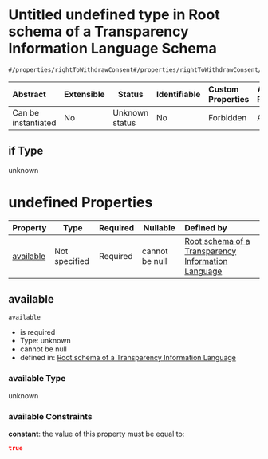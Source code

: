 # Untitled undefined type in Root schema of a Transparency Information Language Schema

```txt
#/properties/rightToWithdrawConsent#/properties/rightToWithdrawConsent/if
```




| Abstract            | Extensible | Status         | Identifiable | Custom Properties | Additional Properties | Access Restrictions | Defined In                                                           |
| :------------------ | ---------- | -------------- | ------------ | :---------------- | --------------------- | ------------------- | -------------------------------------------------------------------- |
| Can be instantiated | No         | Unknown status | No           | Forbidden         | Allowed               | none                | [tilt-schema.json\*](../out/tilt-schema.json "open original schema") |

## if Type

unknown

# undefined Properties

| Property                | Type          | Required | Nullable       | Defined by                                                                                                                                                                                                                       |
| :---------------------- | ------------- | -------- | -------------- | :------------------------------------------------------------------------------------------------------------------------------------------------------------------------------------------------------------------------------- |
| [available](#available) | Not specified | Required | cannot be null | [Root schema of a Transparency Information Language](tilt-schema-properties-righttowithdrawconsent-if-properties-available.md "\#/properties/rightToWithdrawConsent#/properties/rightToWithdrawConsent/if/properties/available") |

## available




`available`

-   is required
-   Type: unknown
-   cannot be null
-   defined in: [Root schema of a Transparency Information Language](tilt-schema-properties-righttowithdrawconsent-if-properties-available.md "\#/properties/rightToWithdrawConsent#/properties/rightToWithdrawConsent/if/properties/available")

### available Type

unknown

### available Constraints

**constant**: the value of this property must be equal to:

```json
true
```
